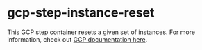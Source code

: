 # gcp-step-instance-reset

This GCP step container resets a given set of instances. For more information, check out [GCP documentation here](https://cloud.google.com/compute/docs/reference/rest/v1/instances/reset).